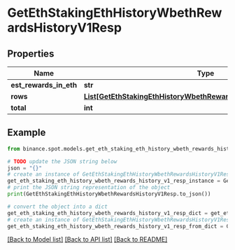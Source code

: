 # GetEthStakingEthHistoryWbethRewardsHistoryV1Resp


## Properties

Name | Type | Description | Notes
------------ | ------------- | ------------- | -------------
**est_rewards_in_eth** | **str** |  | [optional] 
**rows** | [**List[GetEthStakingEthHistoryWbethRewardsHistoryV1RespRowsInner]**](GetEthStakingEthHistoryWbethRewardsHistoryV1RespRowsInner.md) |  | [optional] 
**total** | **int** |  | [optional] 

## Example

```python
from binance.spot.models.get_eth_staking_eth_history_wbeth_rewards_history_v1_resp import GetEthStakingEthHistoryWbethRewardsHistoryV1Resp

# TODO update the JSON string below
json = "{}"
# create an instance of GetEthStakingEthHistoryWbethRewardsHistoryV1Resp from a JSON string
get_eth_staking_eth_history_wbeth_rewards_history_v1_resp_instance = GetEthStakingEthHistoryWbethRewardsHistoryV1Resp.from_json(json)
# print the JSON string representation of the object
print(GetEthStakingEthHistoryWbethRewardsHistoryV1Resp.to_json())

# convert the object into a dict
get_eth_staking_eth_history_wbeth_rewards_history_v1_resp_dict = get_eth_staking_eth_history_wbeth_rewards_history_v1_resp_instance.to_dict()
# create an instance of GetEthStakingEthHistoryWbethRewardsHistoryV1Resp from a dict
get_eth_staking_eth_history_wbeth_rewards_history_v1_resp_from_dict = GetEthStakingEthHistoryWbethRewardsHistoryV1Resp.from_dict(get_eth_staking_eth_history_wbeth_rewards_history_v1_resp_dict)
```
[[Back to Model list]](../README.md#documentation-for-models) [[Back to API list]](../README.md#documentation-for-api-endpoints) [[Back to README]](../README.md)


